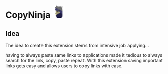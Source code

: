 # CopyNinja <img height=40 src="https://github.com/Lauri-Iivarinen/CopyNinja/blob/main/ninja2.png"/>

## Idea

The idea to create this extension stems from intensive job applying...

having to always paste same links to applications made it tedious to always search for the link, copy, paste repeat. With this extension saving important links gets easy and allows users to copy links with ease.
